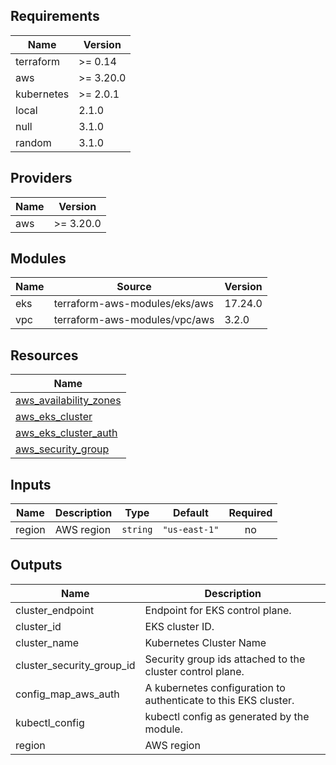 ## Requirements

| Name | Version |
|------|---------|
| terraform | >= 0.14 |
| aws | >= 3.20.0 |
| kubernetes | >= 2.0.1 |
| local | 2.1.0 |
| null | 3.1.0 |
| random | 3.1.0 |

## Providers

| Name | Version |
|------|---------|
| aws | >= 3.20.0 |

## Modules

| Name | Source | Version |
|------|--------|---------|
| eks | terraform-aws-modules/eks/aws | 17.24.0 |
| vpc | terraform-aws-modules/vpc/aws | 3.2.0 |

## Resources

| Name |
|------|
| [aws_availability_zones](https://registry.terraform.io/providers/hashicorp/aws/latest/docs/data-sources/availability_zones) |
| [aws_eks_cluster](https://registry.terraform.io/providers/hashicorp/aws/latest/docs/data-sources/eks_cluster) |
| [aws_eks_cluster_auth](https://registry.terraform.io/providers/hashicorp/aws/latest/docs/data-sources/eks_cluster_auth) |
| [aws_security_group](https://registry.terraform.io/providers/hashicorp/aws/latest/docs/resources/security_group) |

## Inputs

| Name | Description | Type | Default | Required |
|------|-------------|------|---------|:--------:|
| region | AWS region | `string` | `"us-east-1"` | no |

## Outputs

| Name | Description |
|------|-------------|
| cluster\_endpoint | Endpoint for EKS control plane. |
| cluster\_id | EKS cluster ID. |
| cluster\_name | Kubernetes Cluster Name |
| cluster\_security\_group\_id | Security group ids attached to the cluster control plane. |
| config\_map\_aws\_auth | A kubernetes configuration to authenticate to this EKS cluster. |
| kubectl\_config | kubectl config as generated by the module. |
| region | AWS region |